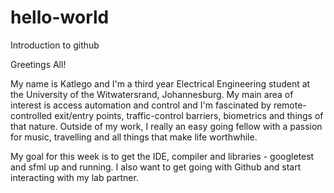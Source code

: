 # hello-world
Introduction to github

Greetings All!

My name is Katlego and I'm a third year Electrical Engineering student at the University of the Witwatersrand, Johannesburg. My main area of interest is access automation and control and I'm fascinated by remote-controlled exit/entry points, traffic-control barriers, biometrics and things of that nature. Outside of my work, I really an easy going fellow with a passion for music, travelling and all things that make life worthwhile.

My goal for this week is to get the IDE, compiler and libraries - googletest and sfml up and running. I also want to get going with Github and start interacting with my lab partner.
